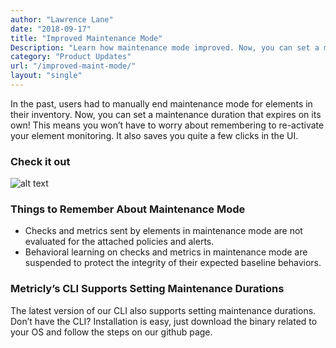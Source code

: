 ```yaml
---
author: "Lawrence Lane"
date: "2018-09-17"
title: "Improved Maintenance Mode"
Description: "Learn how maintenance mode improved. Now, you can set a maintenance duration that expires on its own."
category: "Product Updates"
url: "/improved-maint-mode/"
layout: "single"
---
```


In the past, users had to manually end maintenance mode for elements in their inventory. Now, you can set a maintenance duration that expires on its own! This means you won’t have to worry about remembering to re-activate your element monitoring. It also saves you quite a few clicks in the UI.

### Check it out

![alt text](https://s3-us-west-2.amazonaws.com/com-netuitive-app-usw2-public/wp-content/uploads/2018/09/blog-maint-mode--768x263.png "post-image")


### Things to Remember About Maintenance Mode

- Checks and metrics sent by elements in maintenance mode are not evaluated for the attached policies and alerts.
- Behavioral learning on checks and metrics in maintenance mode are suspended to protect the integrity of their expected baseline behaviors.

### Metricly’s CLI Supports Setting Maintenance Durations

The latest version of our CLI also supports setting maintenance durations. Don’t have the CLI? Installation is easy, just download the binary related to your OS and follow the steps on our github page.

